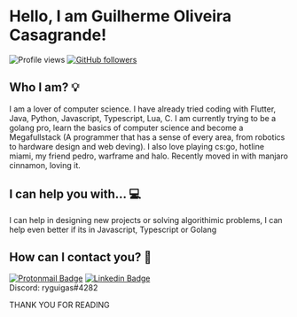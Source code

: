 # Hello, I am Guilherme Oliveira Casagrande!
![Profile views](https://gpvc.arturio.dev/ryguigas0)
[![GitHub followers](https://img.shields.io/github/followers/ryguigas0.svg?style=social&label=Follow&maxAge=2592000)](https://github.com/ryguigas0?tab=followers)


## Who I am? :bulb:
I am a lover of computer science. I have already tried coding with Flutter, Java, Python, Javascript, Typescript, Lua, C. I am currently trying to be a golang pro, learn the basics of computer science and become a Megafullstack (A programmer that has a sense of every area, from robotics to hardware design and web deving). I also love playing cs:go, hotline miami, my friend pedro, warframe and halo. Recently moved in with manjaro cinnamon, loving it.

## I can help you with... :computer:
I can help in designing new projects or solving algorithimic problems, I can help even better if its in Javascript, Typescript or Golang

## How can I contact you? :satellite:
[![Protonmail Badge](https://img.shields.io/badge/ProtonMail-8B89CC?style=for-the-badge&logo=protonmail&logoColor=white)]( guigacasa@protonmail.ch)
[![Linkedin Badge](https://img.shields.io/badge/-GuilhermeCasagrande-blue?style=flat-square&logo=Linkedin&logoColor=white&link=https://www.linkedin.com/in/guigacasa-megastack/)](https://www.linkedin.com/in/guigacasa-megastack/) </br>
Discord: ryguigas#4282

THANK YOU FOR READING
